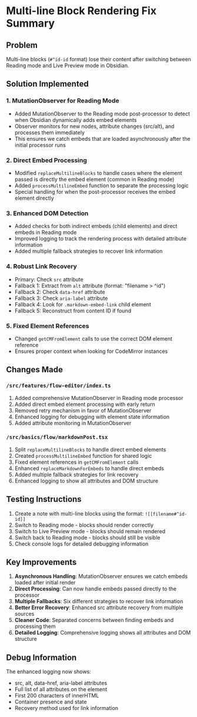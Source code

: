# Multi-line Block Rendering Fix Summary

## Problem
Multi-line blocks (`#^id-id` format) lose their content after switching between Reading mode and Live Preview mode in Obsidian.

## Solution Implemented

### 1. MutationObserver for Reading Mode
- Added MutationObserver to the Reading mode post-processor to detect when Obsidian dynamically adds embed elements
- Observer monitors for new nodes, attribute changes (src/alt), and processes them immediately
- This ensures we catch embeds that are loaded asynchronously after the initial processor runs

### 2. Direct Embed Processing
- Modified `replaceMultilineBlocks` to handle cases where the element passed is directly the embed element (common in Reading mode)
- Added `processMultilineEmbed` function to separate the processing logic
- Special handling for when the post-processor receives the embed element directly

### 3. Enhanced DOM Detection
- Added checks for both indirect embeds (child elements) and direct embeds in Reading mode
- Improved logging to track the rendering process with detailed attribute information
- Added multiple fallback strategies to recover link information

### 4. Robust Link Recovery
- Primary: Check `src` attribute
- Fallback 1: Extract from `alt` attribute (format: "filename > ^id")
- Fallback 2: Check `data-href` attribute
- Fallback 3: Check `aria-label` attribute
- Fallback 4: Look for `.markdown-embed-link` child element
- Fallback 5: Reconstruct from content ID if found

### 5. Fixed Element References
- Changed `getCMFromElement` calls to use the correct DOM element reference
- Ensures proper context when looking for CodeMirror instances

## Changes Made

### `/src/features/flow-editor/index.ts`
1. Added comprehensive MutationObserver in Reading mode processor
2. Added direct embed element processing with early return
3. Removed retry mechanism in favor of MutationObserver
4. Enhanced logging for debugging with element state information
5. Added attribute monitoring in MutationObserver

### `/src/basics/flow/markdownPost.tsx`
1. Split `replaceMultilineBlocks` to handle direct embed elements
2. Created `processMultilineEmbed` function for shared logic
3. Fixed element references in `getCMFromElement` calls
4. Enhanced `replaceMarkdownForEmbeds` to handle direct embeds
5. Added multiple fallback strategies for link recovery
6. Enhanced logging to show all attributes and DOM structure

## Testing Instructions

1. Create a note with multi-line blocks using the format: `![[filename#^id-id]]`
2. Switch to Reading mode - blocks should render correctly
3. Switch to Live Preview mode - blocks should remain rendered
4. Switch back to Reading mode - blocks should still be visible
5. Check console logs for detailed debugging information

## Key Improvements

1. **Asynchronous Handling**: MutationObserver ensures we catch embeds loaded after initial render
2. **Direct Processing**: Can now handle embeds passed directly to the processor
3. **Multiple Fallbacks**: Six different strategies to recover link information
4. **Better Error Recovery**: Enhanced src attribute recovery from multiple sources
5. **Cleaner Code**: Separated concerns between finding embeds and processing them
6. **Detailed Logging**: Comprehensive logging shows all attributes and DOM structure

## Debug Information
The enhanced logging now shows:
- src, alt, data-href, aria-label attributes
- Full list of all attributes on the element
- First 200 characters of innerHTML
- Container presence and state
- Recovery method used for link information